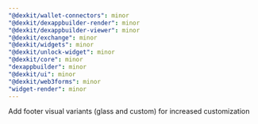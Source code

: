```yaml
---
"@dexkit/wallet-connectors": minor
"@dexkit/dexappbuilder-render": minor
"@dexkit/dexappbuilder-viewer": minor
"@dexkit/exchange": minor
"@dexkit/widgets": minor
"@dexkit/unlock-widget": minor
"@dexkit/core": minor
"dexappbuilder": minor
"@dexkit/ui": minor
"@dexkit/web3forms": minor
"widget-render": minor
---
```


Add footer visual variants (glass and custom) for increased customization
